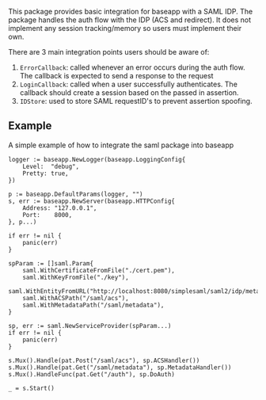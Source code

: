 This package provides basic integration for baseapp with a SAML IDP.  The package handles the auth flow with the IDP (ACS and redirect).  It does not implement any session tracking/memory so users must implement their own.

There are 3 main integration points users should be aware of:

1. `ErrorCallback`: called whenever an error occurs during the auth flow.  The callback is expected to send a response to the request
2. `LoginCallback`: called when a user successfully authenticates.  The callback should create a session based on the passed in assertion.
3. `IDStore`: used to store SAML requestID's to prevent assertion spoofing.

## Example
A simple example of how to integrate the saml package into baseapp

```golang
logger := baseapp.NewLogger(baseapp.LoggingConfig{
    Level:  "debug",
    Pretty: true,
})

p := baseapp.DefaultParams(logger, "")
s, err := baseapp.NewServer(baseapp.HTTPConfig{
    Address: "127.0.0.1",
    Port:    8000,
}, p...)

if err != nil {
    panic(err)
}

spParam := []saml.Param{
    saml.WithCertificateFromFile("./cert.pem"),
    saml.WithKeyFromFile("./key"),
    saml.WithEntityFromURL("http://localhost:8080/simplesaml/saml2/idp/metadata.php"),
    saml.WithACSPath("/saml/acs"),
    saml.WithMetadataPath("/saml/metadata"),
}

sp, err := saml.NewServiceProvider(spParam...)
if err != nil {
    panic(err)
}

s.Mux().Handle(pat.Post("/saml/acs"), sp.ACSHandler())
s.Mux().Handle(pat.Get("/saml/metadata"), sp.MetadataHandler())
s.Mux().HandleFunc(pat.Get("/auth"), sp.DoAuth)

_ = s.Start()
```
